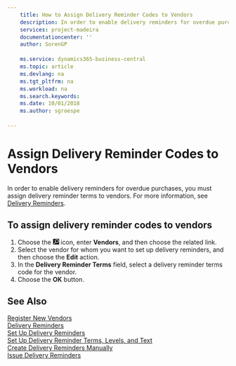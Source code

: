 ```yaml
---
    title: How to Assign Delivery Reminder Codes to Vendors
    description: In order to enable delivery reminders for overdue purchases, you must assign delivery reminder terms to vendors.
    services: project-madeira
    documentationcenter: ''
    author: SorenGP

    ms.service: dynamics365-business-central
    ms.topic: article
    ms.devlang: na
    ms.tgt_pltfrm: na
    ms.workload: na
    ms.search.keywords:
    ms.date: 10/01/2018
    ms.author: sgroespe

---
```

# Assign Delivery Reminder Codes to Vendors
In order to enable delivery reminders for overdue purchases, you must assign delivery reminder terms to vendors. For more information, see [Delivery Reminders](delivery-reminders.md).  

## To assign delivery reminder codes to vendors  

1.  Choose the ![Search for Page or Report](../../media/ui-search/search_small.png "Search for Page or Report icon") icon, enter **Vendors**, and then choose the related link.  
2.  Select the vendor for whom you want to set up delivery reminders, and then choose the **Edit** action.  
3.  In the **Delivery Reminder Terms** field, select a delivery reminder terms code for the vendor.  
4.  Choose the **OK** button.  

## See Also  
 [Register New Vendors](../../purchasing-how-register-new-vendors.md)   
 [Delivery Reminders](delivery-reminders.md)   
 [Set Up Delivery Reminders](how-to-set-up-delivery-reminders.md)   
 [Set Up Delivery Reminder Terms, Levels, and Text](how-to-set-up-delivery-reminder-terms-levels-and-text.md)   
 [Create Delivery Reminders Manually](how-to-create-delivery-reminders-manually.md)   
 [Issue Delivery Reminders](how-to-issue-delivery-reminders.md)
